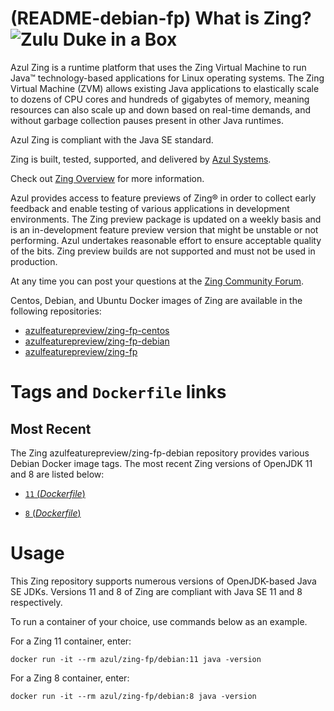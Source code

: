 (README-debian-fp) What is Zing? ![Zulu Duke in a Box][1]
======================================

Azul Zing is a runtime platform that uses the Zing Virtual Machine to run Java™ technology-based applications for Linux operating systems. The Zing Virtual Machine (ZVM) allows existing Java applications to elastically scale to dozens of CPU cores and hundreds of gigabytes of memory, meaning resources can also scale up and down based on real-time demands, and without garbage collection pauses present in other Java runtimes.

Azul Zing is compliant with the Java SE standard. 

Zing is built, tested, supported, and delivered by [Azul Systems][2].

Check out [Zing Overview][3] for more information.

Azul provides access to feature previews of Zing® in order to collect early feedback and enable testing of various applications in development environments. The Zing preview package is updated on a weekly basis and is an in-development feature preview version that might be unstable or not performing. Azul undertakes reasonable effort to ensure acceptable quality of the bits. Zing preview builds are not supported and must not be used in production.

At any time you can post your questions at the [Zing Community Forum][8].


Centos, Debian, and Ubuntu Docker images of Zing are available in the following repositories:

  * [azulfeaturepreview/zing-fp-centos][5]
  * [azulfeaturepreview/zing-fp-debian][6]
  * [azulfeaturepreview/zing-fp][7]

Tags and `Dockerfile` links
===========================

Most Recent
-----------

The Zing azulfeaturepreview/zing-fp-debian repository provides various Debian Docker image tags. The most recent Zing versions of OpenJDK 11 and 8 are listed below:

 * [ `11` (*Dockerfile*)][84]

 * [ `8` (*Dockerfile*)][53]


Usage
=====

This Zing repository supports numerous versions of OpenJDK-based Java SE JDKs. Versions 11 and 8 of Zing are compliant with Java SE 11 and 8 respectively.

To run a container of your choice, use commands below as an example.

For a Zing 11 container, enter:

    docker run -it --rm azul/zing-fp/debian:11 java -version

For a Zing 8 container, enter:

    docker run -it --rm azul/zing-fp/debian:8 java -version


  [1]: https://www.azul.com/files/ZuluDocker60.gif
  [2]: http://www.azul.com/zulu
  [3]: https://www.azul.com/products/zing/
  [5]: https://hub.docker.com/r/azulfeaturepreview/zing-fp-centos
  [6]: https://hub.docker.com/r/azulfeaturepreview/zing-fp-debian
  [7]: https://hub.docker.com/r/azulfeaturepreview/zing-fp
  [8]: https://support.azul.com/hc/en-us/community/topics/200490266-Zing-Downloads-and-Evaluations
  
  [53]: https://github.com/zulu-openjdk/zulu-openjdk/blob/master/8u222-8.40.0.25/Dockerfile
  [84]: https://github.com/zulu-openjdk/zulu-openjdk/blob/master/11.0.4-11.33/Dockerfile
